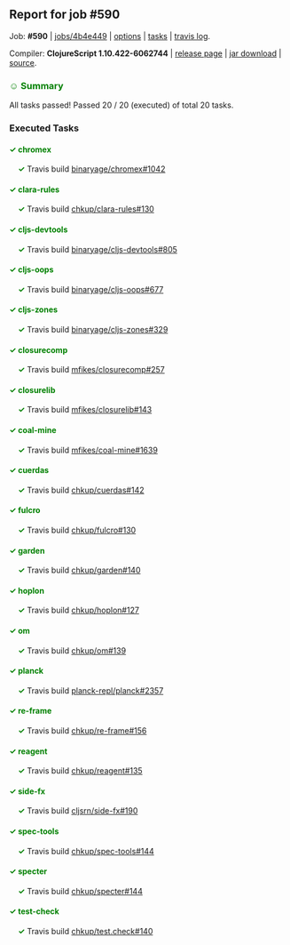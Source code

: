 ## Report for job #590

Job: **#590** | [jobs/4b4e449](https://github.com/cljs-oss/canary/commit/4b4e449b3577e12b318ec7addc62a069623d6479) | [options](options.edn) | [tasks](tasks.edn) | [travis log](https://travis-ci.org/cljs-oss/canary/builds/432332799).

Compiler: **ClojureScript 1.10.422-6062744** | [release page](https://github.com/cljs-oss/canary/releases/tag/r1.10.422-6062744) | [jar download](https://github.com/cljs-oss/canary/releases/download/r1.10.422-6062744/clojurescript-1.10.422-6062744.jar) | [source](https://github.com/clojure/clojurescript/commit/6062744a1600479d5b9c641db9fb15cbb1df023c).

### <b style='color:green'>☺ Summary</b>

All tasks passed! Passed 20 / 20 (executed) of total 20 tasks.

### Executed Tasks

#### <b style='color:green'>&#x2713; chromex</b>
&nbsp;&nbsp;&nbsp;&nbsp;<b style='color:green'>&#x2713;</b> Travis build [binaryage/chromex#1042](https://travis-ci.org/binaryage/chromex/builds/432333637)<br>

#### <b style='color:green'>&#x2713; clara-rules</b>
&nbsp;&nbsp;&nbsp;&nbsp;<b style='color:green'>&#x2713;</b> Travis build [chkup/clara-rules#130](https://travis-ci.org/chkup/clara-rules/builds/432333648)<br>

#### <b style='color:green'>&#x2713; cljs-devtools</b>
&nbsp;&nbsp;&nbsp;&nbsp;<b style='color:green'>&#x2713;</b> Travis build [binaryage/cljs-devtools#805](https://travis-ci.org/binaryage/cljs-devtools/builds/432333650)<br>

#### <b style='color:green'>&#x2713; cljs-oops</b>
&nbsp;&nbsp;&nbsp;&nbsp;<b style='color:green'>&#x2713;</b> Travis build [binaryage/cljs-oops#677](https://travis-ci.org/binaryage/cljs-oops/builds/432333664)<br>

#### <b style='color:green'>&#x2713; cljs-zones</b>
&nbsp;&nbsp;&nbsp;&nbsp;<b style='color:green'>&#x2713;</b> Travis build [binaryage/cljs-zones#329](https://travis-ci.org/binaryage/cljs-zones/builds/432333666)<br>

#### <b style='color:green'>&#x2713; closurecomp</b>
&nbsp;&nbsp;&nbsp;&nbsp;<b style='color:green'>&#x2713;</b> Travis build [mfikes/closurecomp#257](https://travis-ci.org/mfikes/closurecomp/builds/432333668)<br>

#### <b style='color:green'>&#x2713; closurelib</b>
&nbsp;&nbsp;&nbsp;&nbsp;<b style='color:green'>&#x2713;</b> Travis build [mfikes/closurelib#143](https://travis-ci.org/mfikes/closurelib/builds/432333674)<br>

#### <b style='color:green'>&#x2713; coal-mine</b>
&nbsp;&nbsp;&nbsp;&nbsp;<b style='color:green'>&#x2713;</b> Travis build [mfikes/coal-mine#1639](https://travis-ci.org/mfikes/coal-mine/builds/432333697)<br>

#### <b style='color:green'>&#x2713; cuerdas</b>
&nbsp;&nbsp;&nbsp;&nbsp;<b style='color:green'>&#x2713;</b> Travis build [chkup/cuerdas#142](https://travis-ci.org/chkup/cuerdas/builds/432333685)<br>

#### <b style='color:green'>&#x2713; fulcro</b>
&nbsp;&nbsp;&nbsp;&nbsp;<b style='color:green'>&#x2713;</b> Travis build [chkup/fulcro#130](https://travis-ci.org/chkup/fulcro/builds/432333687)<br>

#### <b style='color:green'>&#x2713; garden</b>
&nbsp;&nbsp;&nbsp;&nbsp;<b style='color:green'>&#x2713;</b> Travis build [chkup/garden#140](https://travis-ci.org/chkup/garden/builds/432333693)<br>

#### <b style='color:green'>&#x2713; hoplon</b>
&nbsp;&nbsp;&nbsp;&nbsp;<b style='color:green'>&#x2713;</b> Travis build [chkup/hoplon#127](https://travis-ci.org/chkup/hoplon/builds/432333708)<br>

#### <b style='color:green'>&#x2713; om</b>
&nbsp;&nbsp;&nbsp;&nbsp;<b style='color:green'>&#x2713;</b> Travis build [chkup/om#139](https://travis-ci.org/chkup/om/builds/432333710)<br>

#### <b style='color:green'>&#x2713; planck</b>
&nbsp;&nbsp;&nbsp;&nbsp;<b style='color:green'>&#x2713;</b> Travis build [planck-repl/planck#2357](https://travis-ci.org/planck-repl/planck/builds/432333733)<br>

#### <b style='color:green'>&#x2713; re-frame</b>
&nbsp;&nbsp;&nbsp;&nbsp;<b style='color:green'>&#x2713;</b> Travis build [chkup/re-frame#156](https://travis-ci.org/chkup/re-frame/builds/432333737)<br>

#### <b style='color:green'>&#x2713; reagent</b>
&nbsp;&nbsp;&nbsp;&nbsp;<b style='color:green'>&#x2713;</b> Travis build [chkup/reagent#135](https://travis-ci.org/chkup/reagent/builds/432333756)<br>

#### <b style='color:green'>&#x2713; side-fx</b>
&nbsp;&nbsp;&nbsp;&nbsp;<b style='color:green'>&#x2713;</b> Travis build [cljsrn/side-fx#190](https://travis-ci.org/cljsrn/side-fx/builds/432333758)<br>

#### <b style='color:green'>&#x2713; spec-tools</b>
&nbsp;&nbsp;&nbsp;&nbsp;<b style='color:green'>&#x2713;</b> Travis build [chkup/spec-tools#144](https://travis-ci.org/chkup/spec-tools/builds/432333775)<br>

#### <b style='color:green'>&#x2713; specter</b>
&nbsp;&nbsp;&nbsp;&nbsp;<b style='color:green'>&#x2713;</b> Travis build [chkup/specter#144](https://travis-ci.org/chkup/specter/builds/432333798)<br>

#### <b style='color:green'>&#x2713; test-check</b>
&nbsp;&nbsp;&nbsp;&nbsp;<b style='color:green'>&#x2713;</b> Travis build [chkup/test.check#140](https://travis-ci.org/chkup/test.check/builds/432333821)<br>
